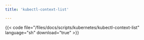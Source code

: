 ```yaml
---
title: 'kubectl-context-list'

---
```


{{< code file="/files/docs/scripts/kubernetes/kubectl-context-list" language="sh" download="true" >}}

